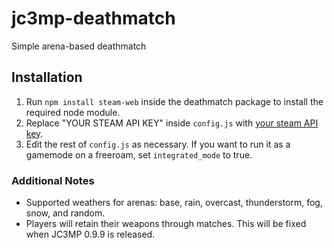 # jc3mp-deathmatch
Simple arena-based deathmatch

## Installation

1. Run `npm install steam-web` inside the deathmatch package to install the required node module.
2. Replace "YOUR STEAM API KEY" inside `config.js` with [your steam API key](https://steamcommunity.com/dev/apikey).
3. Edit the rest of `config.js` as necessary. If you want to run it as a gamemode on a freeroam, 
set `integrated_mode` to true.

### Additional Notes

- Supported weathers for arenas: base, rain, overcast, thunderstorm, fog, snow, and random.
- Players will retain their weapons through matches. This will be fixed when JC3MP 0.9.9 is released.
